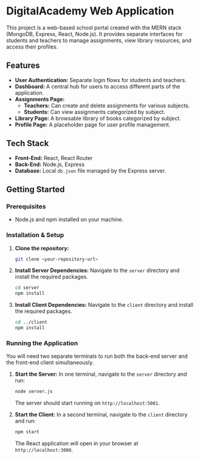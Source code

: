 # DigitalAcademy Web Application

This project is a web-based school portal created with the MERN stack (MongoDB, Express, React, Node.js). It provides separate interfaces for students and teachers to manage assignments, view library resources, and access their profiles.

## Features

- **User Authentication:** Separate login flows for students and teachers.
- **Dashboard:** A central hub for users to access different parts of the application.
- **Assignments Page:**
  - **Teachers:** Can create and delete assignments for various subjects.
  - **Students:** Can view assignments categorized by subject.
- **Library Page:** A browsable library of books categorized by subject.
- **Profile Page:** A placeholder page for user profile management.

## Tech Stack

- **Front-End:** React, React Router
- **Back-End:** Node.js, Express
- **Database:** Local `db.json` file managed by the Express server.

## Getting Started

### Prerequisites

- Node.js and npm installed on your machine.

### Installation & Setup

1.  **Clone the repository:**
    ```sh
    git clone <your-repository-url>
    ```

2.  **Install Server Dependencies:**
    Navigate to the `server` directory and install the required packages.
    ```sh
    cd server
    npm install
    ```

3.  **Install Client Dependencies:**
    Navigate to the `client` directory and install the required packages.
    ```sh
    cd ../client
    npm install
    ```

### Running the Application

You will need two separate terminals to run both the back-end server and the front-end client simultaneously.

1.  **Start the Server:**
    In one terminal, navigate to the `server` directory and run:
    ```sh
    node server.js
    ```
    The server should start running on `http://localhost:5001`.

2.  **Start the Client:**
    In a second terminal, navigate to the `client` directory and run:
    ```sh
    npm start
    ```
    The React application will open in your browser at `http://localhost:3000`.
